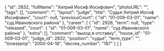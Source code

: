 {
    "id": 2832,
    "fullName": "Хитрий Иосиф Иосифович",
    "photoURL": "",
    "tags": [],
    "comment": "",
    "layout": "judge",
    "title": "Судья Хитрий Иосиф Иосифович",
    "court": null,
    "previousCourt": {
        "id": "01-009-03-01",
        "name": "суд Ивановского района"
    },
    "career": [
        {
            "id": 2926,
            "term": null,
            "type": "released",
            "court": {
                "id": "01-009-03-01",
                "name": "суд Ивановского района"
            },
            "extra": [],
            "comment": "выход в отставку",
            "house_id": "01-009-03-01",
            "judge_id": 2832,
            "position": "судья",
            "term_type": "",
            "timestamp": "2000-04-18",
            "decree_number": "187"
        }
    ]
}